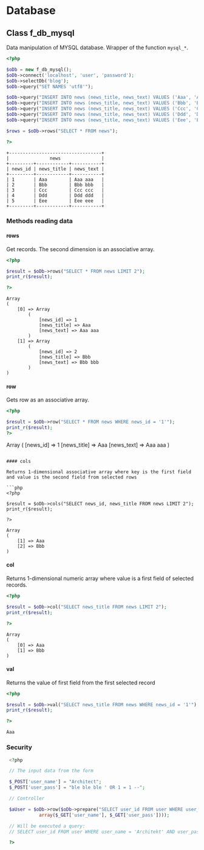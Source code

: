 # Database

## Class f_db_mysql

Data manipulation of MYSQL database. Wrapper of the function `mysql_*`.

```php
<?php

$oDb = new f_db_mysql();
$oDb->connect('localhost', 'user', 'password');
$oDb->selectDb('blog');
$oDb->query("SET NAMES 'utf8'");

$oDb->query("INSERT INTO news (news_title, news_text) VALUES ('Aaa', 'Aaa aaa')");
$oDb->query("INSERT INTO news (news_title, news_text) VALUES ('Bbb', 'Bbb bbb')");
$oDb->query("INSERT INTO news (news_title, news_text) VALUES ('Ccc', 'Ccc ccc')");
$oDb->query("INSERT INTO news (news_title, news_text) VALUES ('Ddd', 'Ddd ddd')");
$oDb->query("INSERT INTO news (news_title, news_text) VALUES ('Eee', 'Eee eee')");

$rows = $oDb->rows("SELECT * FROM news");

?>
```


	+----------------------------------+
	|               news               |
	+---------+------------+-----------+
	| news_id | news_title | news_text |
	+---------+------------+-----------+
	| 1       | Aaa        | Aaa aaa   |
	| 2       | Bbb        | Bbb bbb   |
	| 3       | Ccc        | Ccc ccc   |
	| 4       | Ddd        | Ddd ddd   |
	| 5       | Eee        | Eee eee   |
	+---------+------------+-----------+

### Methods reading data

#### rows

Get records. The second dimension is an associative array.

```php
<?php

$result = $oDb->rows("SELECT * FROM news LIMIT 2");
print_r($result);

?>
```

```
Array
(
    [0] => Array
        (
            [news_id] => 1
            [news_title] => Aaa
            [news_text] => Aaa aaa
        )
    [1] => Array
        (
            [news_id] => 2
            [news_title] => Bbb
            [news_text] => Bbb bbb
        )
)
```

#### row

Gets row as an associative array.

```php
<?php

$result = $oDb->row("SELECT * FROM news WHERE news_id = '1'");
print_r($result);
?>

```
Array
(
    [news_id] => 1
    [news_title] => Aaa
    [news_text] => Aaa aaa
)
```

#### cols

Returns 1-dimensional associative array where key is the first field
and value is the second field from selected rows

```php
<?php

$result = $oDb->cols("SELECT news_id, news_title FROM news LIMIT 2");
print_r($result);

?>
```

```
Array
(
    [1] => Aaa
    [2] => Bbb
)
```

#### col

Returns 1-dimensional numeric array
where value is a first field of selected records.

```php
<?php

$result = $oDb->col("SELECT news_title FROM news LIMIT 2");
print_r($result);

?>
```

```
Array
(
    [0] => Aaa
    [1] => Bbb
)
```

#### val

Returns the value of first field from the first selected record

```php
<?php

$result = $oDb->val("SELECT news_title FROM news WHERE news_id = '1'");
print_r($result);

?>
```

```
Aaa
```

### Security

```php
 <?php

 // The input data from the form

 $_POST['user_name'] = "Architect";
 $_POST['user_pass'] = "ble ble ble ' OR 1 = 1 --";

 // Controller

 $aUser = $oDb->row($oDb->prepare("SELECT user_id FROM user WHERE user_name = '?' AND user_pass = '?'",
            array($_GET['user_name'], $_GET['user_pass'])));

 // Will be executed a query:
 // SELECT user_id FROM user WHERE user_name = 'Architekt' AND user_pass = 'ble ble ble \' OR 1 = 1 --'

 ?>
```
